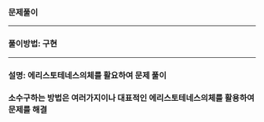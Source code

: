 ### 문제풀이
___
### 풀이방법: 구현
___
### 설명: 에리스토테네스의체를 활요하여 문제 풀이
### 소수구하는 방법은 여러가지이나 대표적인 에리스토테네스의체를 활용하여 문제를 해결